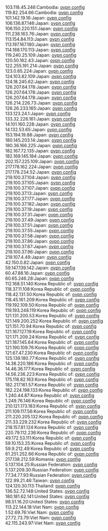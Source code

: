 103.118.45.246:Cambodia: [ovpn config](vpn/103_118_45_246.ovpn)  
119.82.254.66:Cambodia: [ovpn config](vpn/119_82_254_66.ovpn)  
101.142.19.16:Japan: [ovpn config](vpn/101_142_19_16.ovpn)  
106.136.87.146:Japan: [ovpn config](vpn/106_136_87_146.ovpn)  
106.150.220.151:Japan: [ovpn config](vpn/106_150_220_151.ovpn)  
111.238.163.76:Japan: [ovpn config](vpn/111_238_163_76.ovpn)  
113.154.84.113:Japan: [ovpn config](vpn/113_154_84_113.ovpn)  
113.197.167.180:Japan: [ovpn config](vpn/113_197_167_180.ovpn)  
114.188.170.113:Japan: [ovpn config](vpn/114_188_170_113.ovpn)  
119.240.25.109:Japan: [ovpn config](vpn/119_240_25_109.ovpn)  
120.50.162.43:Japan: [ovpn config](vpn/120_50_162_43.ovpn)  
122.255.191.214:Japan: [ovpn config](vpn/122_255_191_214.ovpn)  
123.0.65.224:Japan: [ovpn config](vpn/123_0_65_224.ovpn)  
124.103.82.109:Japan: [ovpn config](vpn/124_103_82_109.ovpn)  
124.18.245.62:Japan: [ovpn config](vpn/124_18_245_62.ovpn)  
126.207.64.178:Japan: [ovpn config](vpn/126_207_64_178.ovpn)  
126.207.64.178:Japan: [ovpn config](vpn/126_207_64_178.ovpn)  
126.207.64.178:Japan: [ovpn config](vpn/126_207_64_178.ovpn)  
126.214.226.73:Japan: [ovpn config](vpn/126_214_226_73.ovpn)  
126.26.233.165:Japan: [ovpn config](vpn/126_26_233_165.ovpn)  
133.123.24.1:Japan: [ovpn config](vpn/133_123_24_1.ovpn)  
133.32.226.161:Japan: [ovpn config](vpn/133_32_226_161.ovpn)  
14.101.160.228:Japan: [ovpn config](vpn/14_101_160_228.ovpn)  
14.132.53.65:Japan: [ovpn config](vpn/14_132_53_65.ovpn)  
153.194.19.88:Japan: [ovpn config](vpn/153_194_19_88.ovpn)  
180.145.203.14:Japan: [ovpn config](vpn/180_145_203_14.ovpn)  
180.36.166.225:Japan: [ovpn config](vpn/180_36_166_225.ovpn)  
182.167.72.135:Japan: [ovpn config](vpn/182_167_72_135.ovpn)  
182.169.145.184:Japan: [ovpn config](vpn/182_169_145_184.ovpn)  
202.157.225.109:Japan: [ovpn config](vpn/202_157_225_109.ovpn)  
217.178.162.224:Japan: [ovpn config](vpn/217_178_162_224.ovpn)  
217.178.234.52:Japan: [ovpn config](vpn/217_178_234_52.ovpn)  
219.100.37.104:Japan: [ovpn config](vpn/219_100_37_104.ovpn)  
219.100.37.105:Japan: [ovpn config](vpn/219_100_37_105.ovpn)  
219.100.37.107:Japan: [ovpn config](vpn/219_100_37_107.ovpn)  
219.100.37.13:Japan: [ovpn config](vpn/219_100_37_13.ovpn)  
219.100.37.177:Japan: [ovpn config](vpn/219_100_37_177.ovpn)  
219.100.37.182:Japan: [ovpn config](vpn/219_100_37_182.ovpn)  
219.100.37.19:Japan: [ovpn config](vpn/219_100_37_19.ovpn)  
219.100.37.31:Japan: [ovpn config](vpn/219_100_37_31.ovpn)  
219.100.37.49:Japan: [ovpn config](vpn/219_100_37_49.ovpn)  
219.100.37.51:Japan: [ovpn config](vpn/219_100_37_51.ovpn)  
219.100.37.55:Japan: [ovpn config](vpn/219_100_37_55.ovpn)  
219.100.37.58:Japan: [ovpn config](vpn/219_100_37_58.ovpn)  
219.100.37.86:Japan: [ovpn config](vpn/219_100_37_86.ovpn)  
219.100.37.87:Japan: [ovpn config](vpn/219_100_37_87.ovpn)  
219.100.37.96:Japan: [ovpn config](vpn/219_100_37_96.ovpn)  
219.107.4.49:Japan: [ovpn config](vpn/219_107_4_49.ovpn)  
42.150.0.82:Japan: [ovpn config](vpn/42_150_0_82.ovpn)  
59.147.139.142:Japan: [ovpn config](vpn/59_147_139_142.ovpn)  
60.47.88.16:Japan: [ovpn config](vpn/60_47_88_16.ovpn)  
60.65.246.28:Japan: [ovpn config](vpn/60_65_246_28.ovpn)  
112.168.51.140:Korea Republic of: [ovpn config](vpn/112_168_51_140.ovpn)  
118.37.11.108:Korea Republic of: [ovpn config](vpn/118_37_11_108.ovpn)  
118.42.131.50:Korea Republic of: [ovpn config](vpn/118_42_131_50.ovpn)  
118.45.161.209:Korea Republic of: [ovpn config](vpn/118_45_161_209.ovpn)  
119.192.109.50:Korea Republic of: [ovpn config](vpn/119_192_109_50.ovpn)  
119.193.248.119:Korea Republic of: [ovpn config](vpn/119_193_248_119.ovpn)  
121.131.200.53:Korea Republic of: [ovpn config](vpn/121_131_200_53.ovpn)  
121.149.200.252:Korea Republic of: [ovpn config](vpn/121_149_200_252.ovpn)  
121.151.70.94:Korea Republic of: [ovpn config](vpn/121_151_70_94.ovpn)  
121.167.127.19:Korea Republic of: [ovpn config](vpn/121_167_127_19.ovpn)  
121.171.209.24:Korea Republic of: [ovpn config](vpn/121_171_209_24.ovpn)  
121.187.145.64:Korea Republic of: [ovpn config](vpn/121_187_145_64.ovpn)  
121.190.109.76:Korea Republic of: [ovpn config](vpn/121_190_109_76.ovpn)  
121.67.47.230:Korea Republic of: [ovpn config](vpn/121_67_47_230.ovpn)  
125.139.180.77:Korea Republic of: [ovpn config](vpn/125_139_180_77.ovpn)  
14.38.220.186:Korea Republic of: [ovpn config](vpn/14_38_220_186.ovpn)  
14.46.36.177:Korea Republic of: [ovpn config](vpn/14_46_36_177.ovpn)  
14.56.236.223:Korea Republic of: [ovpn config](vpn/14_56_236_223.ovpn)  
175.118.82.163:Korea Republic of: [ovpn config](vpn/175_118_82_163.ovpn)  
182.217.161.57:Korea Republic of: [ovpn config](vpn/182_217_161_57.ovpn)  
182.224.198.133:Korea Republic of: [ovpn config](vpn/182_224_198_133.ovpn)  
1.240.44.87:Korea Republic of: [ovpn config](vpn/1_240_44_87.ovpn)  
1.249.76.146:Korea Republic of: [ovpn config](vpn/1_249_76_146.ovpn)  
210.121.173.183:Korea Republic of: [ovpn config](vpn/210_121_173_183.ovpn)  
211.109.117.56:Korea Republic of: [ovpn config](vpn/211_109_117_56.ovpn)  
211.220.205.132:Korea Republic of: [ovpn config](vpn/211_220_205_132.ovpn)  
211.33.229.232:Korea Republic of: [ovpn config](vpn/211_33_229_232.ovpn)  
218.157.81.124:Korea Republic of: [ovpn config](vpn/218_157_81_124.ovpn)  
220.79.112.236:Korea Republic of: [ovpn config](vpn/220_79_112_236.ovpn)  
49.172.53.111:Korea Republic of: [ovpn config](vpn/49_172_53_111.ovpn)  
59.10.153.25:Korea Republic of: [ovpn config](vpn/59_10_153_25.ovpn)  
59.9.212.49:Korea Republic of: [ovpn config](vpn/59_9_212_49.ovpn)  
61.251.252.66:Korea Republic of: [ovpn config](vpn/61_251_252_66.ovpn)  
217.138.212.59:Romania: [ovpn config](vpn/217_138_212_59.ovpn)  
5.137.104.25:Russian Federation: [ovpn config](vpn/5_137_104_25.ovpn)  
5.137.209.30:Russian Federation: [ovpn config](vpn/5_137_209_30.ovpn)  
77.34.77.93:Russian Federation: [ovpn config](vpn/77_34_77_93.ovpn)  
122.99.21.46:Taiwan: [ovpn config](vpn/122_99_21_46.ovpn)  
124.120.30.113:Thailand: [ovpn config](vpn/124_120_30_113.ovpn)  
136.52.72.148:United States: [ovpn config](vpn/136_52_72_148.ovpn)  
180.181.62.141:United States: [ovpn config](vpn/180_181_62_141.ovpn)  
98.51.16.20:United States: [ovpn config](vpn/98_51_16_20.ovpn)  
113.22.144.18:Viet Nam: [ovpn config](vpn/113_22_144_18.ovpn)  
1.52.69.76:Viet Nam: [ovpn config](vpn/1_52_69_76.ovpn)  
27.72.73.79:Viet Nam: [ovpn config](vpn/27_72_73_79.ovpn)  
42.115.243.97:Viet Nam: [ovpn config](vpn/42_115_243_97.ovpn)  
